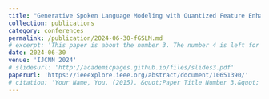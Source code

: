 ```yaml
---
title: "Generative Spoken Language Modeling with Quantized Feature Enhancement"
collection: publications
category: conferences
permalink: /publication/2024-06-30-fGSLM.md
# excerpt: 'This paper is about the number 3. The number 4 is left for future work.'
date: 2024-06-30
venue: 'IJCNN 2024'
# slidesurl: 'http://academicpages.github.io/files/slides3.pdf'
paperurl: 'https://ieeexplore.ieee.org/abstract/document/10651390/'
# citation: 'Your Name, You. (2015). &quot;Paper Title Number 3.&quot; <i>Journal 1</i>. 1(3).'
---
```


<!-- The contents above will be part of a list of publications, if the user clicks the link for the publication than the contents of section will be rendered as a full page, allowing you to provide more information about the paper for the reader. When publications are displayed as a single page, the contents of the above "citation" field will automatically be included below this section in a smaller font. -->